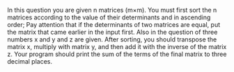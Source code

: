 In this question you are given n matrices (m×m). You must first sort the n matrices according to the value of their determinants and in ascending order; 
Pay attention that if the determinants of two matrices are equal, put the matrix that came earlier in the input first.
Also in the question of three numbers x and y and z are given. 
After sorting, you should transpose the matrix x, multiply with matrix y, and then add it with the inverse of the matrix z.
Your program should print the sum of the terms of the final matrix to three decimal places.
